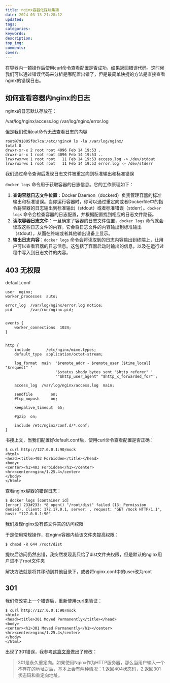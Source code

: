```yaml
---
title: nginx容器化踩坑集锦
date: 2024-03-13 21:28:12
updated:
tags:
categories:
keywords:
description:
top_img:
comments:
cover:
---
```


在容器内一顿操作后使用curl命令查看配置是否成功，结果返回错误代码。这时候我们可以通过错误代码来分析是哪配置出错了，但是最简单快捷的方法是直接查看nginx的错误日志。

## 如何查看容器内nginx的日志

nginx的日志默认存放在：

/var/log/nginx/access.log
/var/log/nginx/error.log

但是我们使用cat命令无法查看日志的内容

```
root@791005f0c7ca:/etc/nginx# ls -la /var/log/nginx/
total 8
drwxr-xr-x 2 root root 4096 Feb 14 19:53 .
drwxr-xr-x 1 root root 4096 Feb 14 19:53 ..
lrwxrwxrwx 1 root root   11 Feb 14 19:53 access.log -> /dev/stdout
lrwxrwxrwx 1 root root   11 Feb 14 19:53 error.log -> /dev/stderr
```

我们通过命令查询后发现日志文件被重定向到标准输出和标准错误

`docker logs` 命令用于获取容器的日志信息。它的工作原理如下：

1. **查询容器日志文件位置**：Docker Daemon（dockerd）负责管理容器的标准输出和标准错误。当你运行容器时，你可以通过重定向或者Dockerfile中的指令将容器的日志输出到标准输出（stdout）或者标准错误（stderr）。`docker logs` 命令会检查容器的日志配置，并根据配置找到相应的日志文件路径。
2. **读取容器日志文件**：一旦确定了容器的日志文件位置，`docker logs` 命令就会读取这些日志文件的内容。它会将日志文件的内容输出到标准输出（stdout），从而在终端或者其他输出设备上显示。
3. **输出日志内容**：`docker logs` 命令会将读取到的日志内容输出到终端上，让用户可以查看容器的日志信息。这包括了容器启动时输出的信息，以及在运行过程中写入到日志文件的内容。

## 403 无权限

default.conf

```
user  nginx;
worker_processes  auto;

error_log  /var/log/nginx/error.log notice;
pid        /var/run/nginx.pid;


events {
    worker_connections  1024;
}


http {
    include       /etc/nginx/mime.types;
    default_type  application/octet-stream;

    log_format  main  '$remote_addr - $remote_user [$time_local] "$request" '
                      '$status $body_bytes_sent "$http_referer" '
                      '"$http_user_agent" "$http_x_forwarded_for"';

    access_log  /var/log/nginx/access.log  main;

    sendfile        on;
    #tcp_nopush     on;

    keepalive_timeout  65;

    #gzip  on;

    include /etc/nginx/conf.d/*.conf;
}
```

书接上文，当我们配置好default.conf后，使用curl命令查看配置是否正确：

```
$ curl http://127.0.0.1:90/mock
<html>
<head><title>403 Forbidden</title></head>
<body>
<center><h1>403 Forbidden</h1></center>
<hr><center>nginx/1.25.4</center>
</body>
</html>
```

查看nginx容器的错误日志：

```
$ docker logs [container id]
[error] 233#233: *8 open() "/root/dist" failed (13: Permission denied), client: 172.17.0.1, server: , request: "GET /mock HTTP/1.1", host: "127.0.0.1:90"
```

我们发现nginx没有该文件夹的访问权限

于是使用常规操作，在nginx容器内给该文件夹提高权限：

```
$ chmod -R 644 /root/dist
```

提权后访问仍然出错，我突然发现我只给了dist文件夹权限，但是默认的nginx用户进不了root文件夹

解决方法就是将其移动到其他目录下，或者将nginx.conf中的user改为root

## 301

我们修改完上一个错误后，重新使用curl来验证：

```
$ curl http://127.0.0.1:90/mock
<html>
<head><title>301 Moved Permanently</title></head>
<body>
<center><h1>301 Moved Permanently</h1></center>
<hr><center>nginx/1.25.4</center>
</body>
</html>
```

出现了301错误，我参考[这篇文章](https://juejin.cn/post/7021818339651485726)做出了修改：

> 301是永久重定向。如果使用Nginx作为HTTP服务器，那么当用户输入一个不存在的地址之后，基本上会有两种情况：1.返回404状态码，2.返回301状态码和重定向地址。
